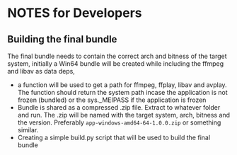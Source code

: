 # NOTES for Developers

## Building the final bundle

The final bundle needs to contain the correct arch and bitness of the target system, initially a Win64 bundle will be created while including the ffmpeg and libav as data deps,

- a function will be used to get a path for ffmpeg, ffplay, libav and avplay. The function should return the system path incase the application is not frozen (bundled) or the sys._MEIPASS if the application is frozen
- Bundle is shared as a compressed .zip file. Extract to whatever folder and run. The .zip will be named with the target system, arch, bitness and the version. Preferably `app-windows-amd64-64-1.0.0.zip` or something similar.
- Creating a simple build.py script that will be used to build the final bundle
